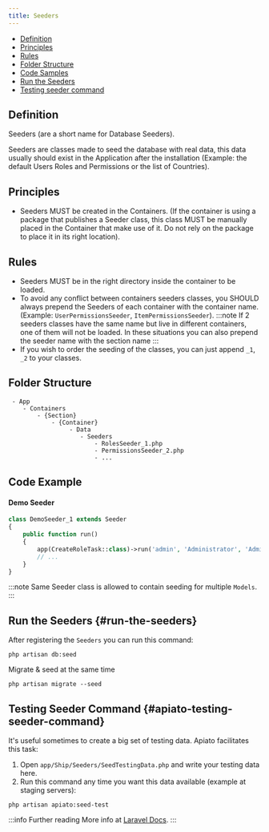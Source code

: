 ```yaml
---
title: Seeders
---
```


* [Definition](#definition)
* [Principles](#principles)
* [Rules](#rules)
* [Folder Structure](#folder-structure)
* [Code Samples](#code-samples)
* [Run the Seeders](#run-the-seeders)
* [Testing seeder command](#apiato-testing-seeder-command)

## Definition

Seeders (are a short name for Database Seeders).

Seeders are classes made to seed the database with real data, this data usually should exist in the Application after the installation (Example: the default Users Roles and Permissions or the list of Countries).

## Principles

- Seeders MUST be created in the Containers. (If the container is using a package that publishes a Seeder class, this class MUST be manually placed in the Container that make use of it. Do not rely on the package to place it in its right location).

## Rules

- Seeders MUST be in the right directory inside the container to be loaded.
- To avoid any conflict between containers seeders classes, you SHOULD always prepend the Seeders of each container with the container name. (Example: `UserPermissionsSeeder`, `ItemPermissionsSeeder`).
:::note
If 2 seeders classes have the same name but live in different containers, one of them will not be loaded. In these situations you can also prepend the seeder name with the section name
::: 
- If you wish to order the seeding of the classes, you can just append `_1`, `_2` to your classes.

## Folder Structure

```
 - App
    - Containers
        - {Section}
            - {Container}
                 - Data
                    - Seeders
                        - RolesSeeder_1.php
                        - PermissionsSeeder_2.php
                        - ...
```

## Code Example

#### Demo Seeder

```php
class DemoSeeder_1 extends Seeder
{
    public function run()
    {
        app(CreateRoleTask::class)->run('admin', 'Administrator', 'Administrator Role', 999);
        // ...
    }
}
```
:::note
Same Seeder class is allowed to contain seeding for multiple `Models`.
:::

## Run the Seeders {#run-the-seeders}

After registering the `Seeders` you can run this command:

```
php artisan db:seed
```

Migrate & seed at the same time

```
php artisan migrate --seed
```

## Testing Seeder Command {#apiato-testing-seeder-command}

It's useful sometimes to create a big set of testing data. Apiato facilitates this task:

1. Open `app/Ship/Seeders/SeedTestingData.php` and write your testing data here.
2. Run this command any time you want this data available (example at staging servers):

```
php artisan apiato:seed-test
```

:::info Further reading
More info at [Laravel Docs](https://laravel.com/docs/seeding).
:::
